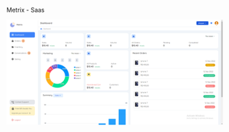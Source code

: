 Metrix - Saas

![alt text](https://github.com/Ruan-Rita/Metrix-SaaS/blob/master/client/public/images/project-profile.png?raw=true)
